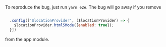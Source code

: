 To reproduce the bug, just run `yarn e2e`. The bug will go away if you remove

```js

  .config(['$locationProvider', ($locationProvider) => {
    $locationProvider.html5Mode({enabled: true});
  }])
```

from the app module.
